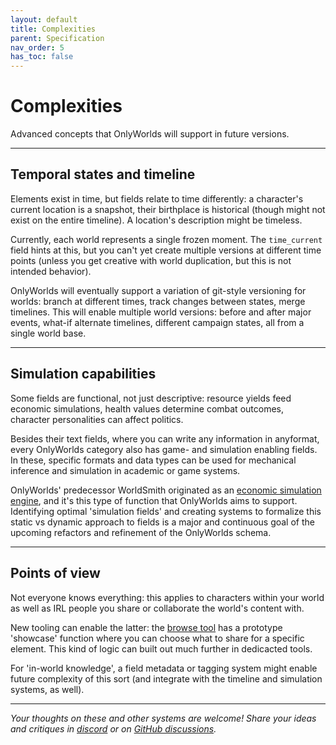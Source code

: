 ```yaml
---
layout: default
title: Complexities
parent: Specification
nav_order: 5
has_toc: false
---
```


# Complexities

Advanced concepts that OnlyWorlds will support in future versions.

---

## Temporal states and timeline

Elements exist in time, but fields relate to time differently: a character's current location is a snapshot, their birthplace is historical (though might not exist on the entire timeline). A location's description might be timeless.

Currently, each world represents a single frozen moment. The `time_current` field hints at this, but you can't yet create multiple versions at different time points (unless you get creative with world duplication, but this is not intended behavior).  

OnlyWorlds will eventually support a variation of git-style versioning for worlds: branch at different times, track changes between states, merge timelines. This will enable multiple world versions: before and after major events, what-if alternate timelines, different campaign states, all from a single world base.

---

## Simulation capabilities

Some fields are functional, not just descriptive: resource yields feed economic simulations, health values determine combat outcomes, character personalities can affect politics. 

Besides their text fields, where you can write any information in anyformat, every OnlyWorlds category also has game- and simulation enabling fields. In these, specific formats and data types can be used for mechanical inference and simulation in academic or game systems.

OnlyWorlds' predecessor WorldSmith originated as an [economic simulation engine](https://www.onlyworlds.com/sikelia), and it's this type of function that OnlyWorlds aims to support. Identifying optimal 'simulation fields' and creating systems to formalize this static vs dynamic approach to fields is a major and continuous goal of the upcoming refactors and refinement of the OnlyWorlds schema. 

---

## Points of view

Not everyone knows everything: this applies to characters within your world as well as IRL people you share or collaborate the world's content with.

New tooling can enable the latter: the [browse tool](../tools/browse_tool) has a prototype 'showcase' function where you can choose what to share for a specific element. This kind of logic can built out much further in dedicacted tools. 

For 'in-world knowledge', a field metadata or tagging system might enable future complexity of this sort (and integrate with the timeline and simulation systems, as well).  

---


 

*Your thoughts on these and other systems are welcome! Share your ideas and critiques in [discord](https://discord.gg/9m8fSTbG) or on [GitHub discussions](https://github.com/OnlyWorlds/OnlyWorlds/discussions).*
